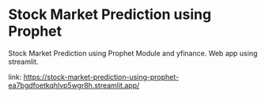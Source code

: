 # Stock Market Prediction using Prophet



Stock Market Prediction using Prophet Module and yfinance.
Web app using streamlit.

link:
https://stock-market-prediction-using-prophet-ea7bgdfoetkqhlvp5wgr8h.streamlit.app/
